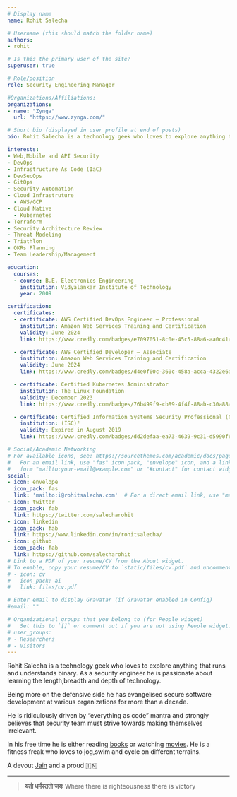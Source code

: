 ```yaml
---
# Display name
name: Rohit Salecha

# Username (this should match the folder name)
authors:
- rohit

# Is this the primary user of the site?
superuser: true

# Role/position
role: Security Engineering Manager

#Organizations/Affiliations:
organizations:
- name: "Zynga"
  url: "https://www.zynga.com/"

# Short bio (displayed in user profile at end of posts)
bio: Rohit Salecha is a technology geek who loves to explore anything that runs and understands binary. As a security engineer he is passionate about learning the length,breadth and depth of technology. Being more on the defensive side he has evangelised secure software development at various organizations for more than a decade. He is ridiculously driven by “everything as code” mantra and strongly believes that security team must strive towards making themselves irrelevant.

interests:
- Web,Mobile and API Security
- DevOps
- Infrastructure As Code (IaC)
- DevSecOps
- GitOps
- Security Automation
- Cloud Infrastruture
  - AWS/GCP
- Cloud Native
  - Kubernetes
- Terraform
- Security Architecture Review
- Threat Modeling
- Triathlon
- OKRs Planning
- Team Leadership/Management

education:
  courses:
  - course: B.E. Electronics Engineering
    institution: Vidyalankar Institute of Technology
    year: 2009

certification:
  certificates:
  - certificate: AWS Certified DevOps Engineer – Professional
    institution: Amazon Web Services Training and Certification
    validity: June 2024
    link: https://www.credly.com/badges/e7097051-8c0e-45c5-88a6-aa0c41a62ff8/public_url

  - certificate: AWS Certified Developer – Associate
    institution: Amazon Web Services Training and Certification
    validity: June 2024
    link: https://www.credly.com/badges/d4e0f00c-360c-458a-acca-4322e6ab8e3d/public_url

  - certificate: Certified Kubernetes Administrator
    institution: The Linux Foundation
    validity: December 2023
    link: https://www.credly.com/badges/76b499f9-cb89-4f4f-88ab-c30a88aa8e49/public_url

  - certificate: Certified Information Systems Security Professional (CISSP)
    institution: (ISC)²
    validity: Expired in August 2019
    link: https://www.credly.com/badges/dd2defaa-ea73-4639-9c31-d5990f6f047d/public_url

# Social/Academic Networking
# For available icons, see: https://sourcethemes.com/academic/docs/page-builder/#icons
#   For an email link, use "fas" icon pack, "envelope" icon, and a link in the
#   form "mailto:your-email@example.com" or "#contact" for contact widget.
social:
- icon: envelope
  icon_pack: fas
  link: 'mailto:i@rohitsalecha.com'  # For a direct email link, use "mailto:test@example.org".
- icon: twitter
  icon_pack: fab
  link: https://twitter.com/salecharohit
- icon: linkedin
  icon_pack: fab
  link: https://www.linkedin.com/in/rohitsalecha/
- icon: github
  icon_pack: fab
  link: https://github.com/salecharohit
# Link to a PDF of your resume/CV from the About widget.
# To enable, copy your resume/CV to `static/files/cv.pdf` and uncomment the lines below.
# - icon: cv
#   icon_pack: ai
#   link: files/cv.pdf

# Enter email to display Gravatar (if Gravatar enabled in Config)
#email: ""

# Organizational groups that you belong to (for People widget)
#   Set this to `[]` or comment out if you are not using People widget.
# user_groups:
# - Researchers
# - Visitors
---
```


Rohit Salecha is a technology geek who loves to explore anything that runs and understands binary. As a security engineer he is passionate about learning the length,breadth and depth of technology. 

Being more on the defensive side he has evangelised secure software development at various organizations for more than a decade. 

He is ridiculously driven by “everything as code” mantra and strongly believes that security team must strive towards making themselves irrelevant.

In his free time he is either reading [books](https://www.goodreads.com/review/list/76845050-rohit-salecha?shelf=read) or watching [movies](https://www.imdb.com/list/ls040083918/).
He is a fitness freak who loves to jog,swim and cycle on different terrains.

A devout [Jain](https://en.wikipedia.org/wiki/Jainism) and a proud 🇮🇳

---

> **यतो धर्मस्ततो जयः** Where there is righteousness there is victory
